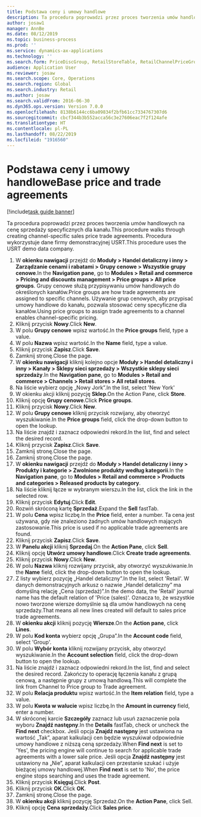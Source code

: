 ```yaml
---
title: Podstawa ceny i umowy handlowe
description: Ta procedura poprowadzi przez proces tworzenia umów handlowych na cenę sprzedaży specyficznych dla kanału.
author: josaw1
manager: AnnBe
ms.date: 08/12/2019
ms.topic: business-process
ms.prod: ''
ms.service: dynamics-ax-applications
ms.technology: ''
ms.search.form: PriceDiscGroup, RetailStoreTable, RetailChannelPriceGroup, EcoResProductDetailsExtended, PriceDiscAdmTable, PriceDiscAdm
audience: Application User
ms.reviewer: josaw
ms.search.scope: Core, Operations
ms.search.region: Global
ms.search.industry: Retail
ms.author: josaw
ms.search.validFrom: 2016-06-30
ms.dyn365.ops.version: Version 7.0.0
ms.openlocfilehash: 8138b6144cc6ba09834f2bfb61cc7334767307d6
ms.sourcegitcommit: cbcf344b3b552acca56c3e27606eac7f2f124afe
ms.translationtype: HT
ms.contentlocale: pl-PL
ms.lasthandoff: 08/22/2019
ms.locfileid: "1916560"
---
```

# <a name="base-price-and-trade-agreements"></a><span data-ttu-id="f8172-103">Podstawa ceny i umowy handlowe</span><span class="sxs-lookup"><span data-stu-id="f8172-103">Base price and trade agreements</span></span>

[!include[task guide banner](../includes/task-guide-banner.md)]

<span data-ttu-id="f8172-104">Ta procedura poprowadzi przez proces tworzenia umów handlowych na cenę sprzedaży specyficznych dla kanału.</span><span class="sxs-lookup"><span data-stu-id="f8172-104">This procedure walks through creating channel-specific sales price trade agreements.</span></span> <span data-ttu-id="f8172-105">Procedura wykorzystuje dane firmy demonstracyjnej USRT.</span><span class="sxs-lookup"><span data-stu-id="f8172-105">This procedure uses the USRT demo data company.</span></span>

1. <span data-ttu-id="f8172-106">W **okienku nawigacji** przejdź do **Moduły > Handel detaliczny i inny > Zarządzanie cenami i rabatami > Grupy cenowe > Wszystkie grupy cenowe**.</span><span class="sxs-lookup"><span data-stu-id="f8172-106">In the **Navigation pane**, go to **Modules > Retail and commerce > Pricing and discounts management > Price groups > All price groups**.</span></span> <span data-ttu-id="f8172-107">Grupy cenowe służą przypisywaniu umów handlowych do określonych kanałów.</span><span class="sxs-lookup"><span data-stu-id="f8172-107">Price groups are how trade agreements are assigned to specific channels.</span></span> <span data-ttu-id="f8172-108">Używanie grup cenowych, aby przypisać umowy handlowe do kanału, pozwala stosować ceny specyficzne dla kanałów.</span><span class="sxs-lookup"><span data-stu-id="f8172-108">Using price groups to assign trade agreements to a channel enables channel-specific pricing.</span></span>  
2. <span data-ttu-id="f8172-109">Kliknij przycisk **Nowy**.</span><span class="sxs-lookup"><span data-stu-id="f8172-109">Click **New**.</span></span>
3. <span data-ttu-id="f8172-110">W polu **Grupy cenowe** wpisz wartość.</span><span class="sxs-lookup"><span data-stu-id="f8172-110">In the **Price groups** field, type a value.</span></span>
4. <span data-ttu-id="f8172-111">W polu **Nazwa** wpisz wartość.</span><span class="sxs-lookup"><span data-stu-id="f8172-111">In the **Name** field, type a value.</span></span>
5. <span data-ttu-id="f8172-112">Kliknij przycisk **Zapisz**.</span><span class="sxs-lookup"><span data-stu-id="f8172-112">Click **Save**.</span></span>
6. <span data-ttu-id="f8172-113">Zamknij stronę.</span><span class="sxs-lookup"><span data-stu-id="f8172-113">Close the page.</span></span>
7. <span data-ttu-id="f8172-114">W **okienku nawigacji** kliknij kolejno opcje **Moduły > Handel detaliczny i inny > Kanały > Sklepy sieci sprzedaży > Wszystkie sklepy sieci sprzedaży**.</span><span class="sxs-lookup"><span data-stu-id="f8172-114">In the **Navigation pane**, go to **Modules > Retail and commerce > Channels > Retail stores > All retail stores**.</span></span>
8. <span data-ttu-id="f8172-115">Na liście wybierz opcję „Nowy Jork”.</span><span class="sxs-lookup"><span data-stu-id="f8172-115">In the list, select 'New York'</span></span>
9. <span data-ttu-id="f8172-116">W okienku akcji kliknij pozycję **Sklep**.</span><span class="sxs-lookup"><span data-stu-id="f8172-116">On the Action Pane, click **Store**.</span></span>
10. <span data-ttu-id="f8172-117">Kliknij opcję **Grupy cenowe**.</span><span class="sxs-lookup"><span data-stu-id="f8172-117">Click **Price groups**.</span></span>
11. <span data-ttu-id="f8172-118">Kliknij przycisk **Nowy**.</span><span class="sxs-lookup"><span data-stu-id="f8172-118">Click **New**.</span></span>
12. <span data-ttu-id="f8172-119">W polu **Grupy cenowe** kliknij przycisk rozwijany, aby otworzyć wyszukiwanie.</span><span class="sxs-lookup"><span data-stu-id="f8172-119">In the **Price groups** field, click the drop-down button to open the lookup.</span></span>
13. <span data-ttu-id="f8172-120">Na liście znajdź i zaznacz odpowiedni rekord.</span><span class="sxs-lookup"><span data-stu-id="f8172-120">In the list, find and select the desired record.</span></span>
14. <span data-ttu-id="f8172-121">Kliknij przycisk **Zapisz**.</span><span class="sxs-lookup"><span data-stu-id="f8172-121">Click **Save**.</span></span>
15. <span data-ttu-id="f8172-122">Zamknij stronę.</span><span class="sxs-lookup"><span data-stu-id="f8172-122">Close the page.</span></span>
16. <span data-ttu-id="f8172-123">Zamknij stronę.</span><span class="sxs-lookup"><span data-stu-id="f8172-123">Close the page.</span></span>
17. <span data-ttu-id="f8172-124">W **okienku nawigacji** przejdź do **Moduły > Handel detaliczny i inny > Produkty i kategorie > Zwolnione produkty według kategorii**.</span><span class="sxs-lookup"><span data-stu-id="f8172-124">In the **Navigation pane**, go to **Modules > Retail and commerce > Products and categories > Released products by category**.</span></span>
18. <span data-ttu-id="f8172-125">Na liście kliknij łącze w wybranym wierszu.</span><span class="sxs-lookup"><span data-stu-id="f8172-125">In the list, click the link in the selected row.</span></span>
19. <span data-ttu-id="f8172-126">Kliknij przycisk **Edytuj**.</span><span class="sxs-lookup"><span data-stu-id="f8172-126">Click **Edit**.</span></span>
20. <span data-ttu-id="f8172-127">Rozwiń skróconą kartę **Sprzedaż**.</span><span class="sxs-lookup"><span data-stu-id="f8172-127">Expand the **Sell** fastTab.</span></span>
21. <span data-ttu-id="f8172-128">W polu **Cena** wpisz liczbę.</span><span class="sxs-lookup"><span data-stu-id="f8172-128">In the **Price** field, enter a number.</span></span> <span data-ttu-id="f8172-129">Ta cena jest używana, gdy nie znaleziono żadnych umów handlowych mających zastosowanie.</span><span class="sxs-lookup"><span data-stu-id="f8172-129">This price is used if no applicable trade agreements are found.</span></span>  
22. <span data-ttu-id="f8172-130">Kliknij przycisk **Zapisz**.</span><span class="sxs-lookup"><span data-stu-id="f8172-130">Click **Save**.</span></span>
23. <span data-ttu-id="f8172-131">W **Panelu akcji** kliknij **Sprzedaj**.</span><span class="sxs-lookup"><span data-stu-id="f8172-131">On the **Action Pane**, click **Sell**.</span></span>
24. <span data-ttu-id="f8172-132">Kliknij opcję **Utwórz umowy handlowe**.</span><span class="sxs-lookup"><span data-stu-id="f8172-132">Click **Create trade agreements**.</span></span>
25. <span data-ttu-id="f8172-133">Kliknij przycisk **Nowy**.</span><span class="sxs-lookup"><span data-stu-id="f8172-133">Click **New**.</span></span>
26. <span data-ttu-id="f8172-134">W polu **Nazwa** kliknij rozwijany przycisk, aby otworzyć wyszukiwanie.</span><span class="sxs-lookup"><span data-stu-id="f8172-134">In the **Name** field, click the drop-down button to open the lookup.</span></span>
27. <span data-ttu-id="f8172-135">Z listy wybierz pozycję „Handel detaliczny”.</span><span class="sxs-lookup"><span data-stu-id="f8172-135">In the list, select 'Retail'.</span></span> <span data-ttu-id="f8172-136">W danych demonstracyjnych arkusz o nazwie „Handel detaliczny” ma domyślną relację „Cena (sprzedaż)”.</span><span class="sxs-lookup"><span data-stu-id="f8172-136">In the demo data, the 'Retail' journal name has the default relation of 'Price (sales)'.</span></span> <span data-ttu-id="f8172-137">Oznacza to, że wszystkie nowo tworzone wiersze domyślnie są dla umów handlowych na cenę sprzedaży.</span><span class="sxs-lookup"><span data-stu-id="f8172-137">That means all new lines created will default to sales price trade agreements.</span></span>  
28. <span data-ttu-id="f8172-138">W **okienku akcji** kliknij pozycję **Wiersze**.</span><span class="sxs-lookup"><span data-stu-id="f8172-138">On the **Action pane**, click **Lines**.</span></span>
29. <span data-ttu-id="f8172-139">W polu **Kod konta** wybierz opcję „Grupa”.</span><span class="sxs-lookup"><span data-stu-id="f8172-139">In the **Account code** field, select 'Group'.</span></span>
30. <span data-ttu-id="f8172-140">W polu **Wybór konta** kliknij rozwijany przycisk, aby otworzyć wyszukiwanie.</span><span class="sxs-lookup"><span data-stu-id="f8172-140">In the **Account selection** field, click the drop-down button to open the lookup.</span></span>
31. <span data-ttu-id="f8172-141">Na liście znajdź i zaznacz odpowiedni rekord.</span><span class="sxs-lookup"><span data-stu-id="f8172-141">In the list, find and select the desired record.</span></span> <span data-ttu-id="f8172-142">Zakończy to operację łączenia kanału z grupą cenową, a następnie grupy z umową handlową.</span><span class="sxs-lookup"><span data-stu-id="f8172-142">This will complete the link from Channel to Price group to Trade agreement.</span></span>  
32. <span data-ttu-id="f8172-143">W polu **Relacja produktu** wpisz wartość.</span><span class="sxs-lookup"><span data-stu-id="f8172-143">In the **Item relation** field, type a value.</span></span>
33. <span data-ttu-id="f8172-144">W polu **Kwota w walucie** wpisz liczbę.</span><span class="sxs-lookup"><span data-stu-id="f8172-144">In the **Amount in currency** field, enter a number.</span></span>
34. <span data-ttu-id="f8172-145">W skróconej karcie **Szczegóły** zaznacz lub usuń zaznaczenie pola wyboru **Znajdź następny**.</span><span class="sxs-lookup"><span data-stu-id="f8172-145">In the **Details** fastTab, check or uncheck the **Find next** checkbox.</span></span> <span data-ttu-id="f8172-146">Jeśli opcja **Znajdź następny** jest ustawiona na wartość „Tak”, aparat kalkulacji cen będzie wyszukiwał odpowiednie umowy handlowe z niższą ceną sprzedaży.</span><span class="sxs-lookup"><span data-stu-id="f8172-146">When **Find next** is set to 'Yes', the pricing engine will continue to search for applicable trade agreements with a lower sale price.</span></span> <span data-ttu-id="f8172-147">Jeśli opcja **Znajdź następny** jest ustawiony na „Nie”, aparat kalkulacji cen przestanie szukać i użyje bieżącej umowy handlowej.</span><span class="sxs-lookup"><span data-stu-id="f8172-147">When **Find next** is set to 'No', the price engine stops searching and uses the trade agreement.</span></span>  
35. <span data-ttu-id="f8172-148">Kliknij przycisk **Księguj**.</span><span class="sxs-lookup"><span data-stu-id="f8172-148">Click **Post**.</span></span>
36. <span data-ttu-id="f8172-149">Kliknij przycisk **OK**.</span><span class="sxs-lookup"><span data-stu-id="f8172-149">Click **OK**.</span></span>
37. <span data-ttu-id="f8172-150">Zamknij stronę.</span><span class="sxs-lookup"><span data-stu-id="f8172-150">Close the page.</span></span>
38. <span data-ttu-id="f8172-151">W **okienku akcji** kliknij pozycję Sprzedaż.</span><span class="sxs-lookup"><span data-stu-id="f8172-151">On the **Action Pane**, click Sell.</span></span>
39. <span data-ttu-id="f8172-152">Kliknij opcję **Cena sprzedaży**.</span><span class="sxs-lookup"><span data-stu-id="f8172-152">Click **Sales price**.</span></span>

